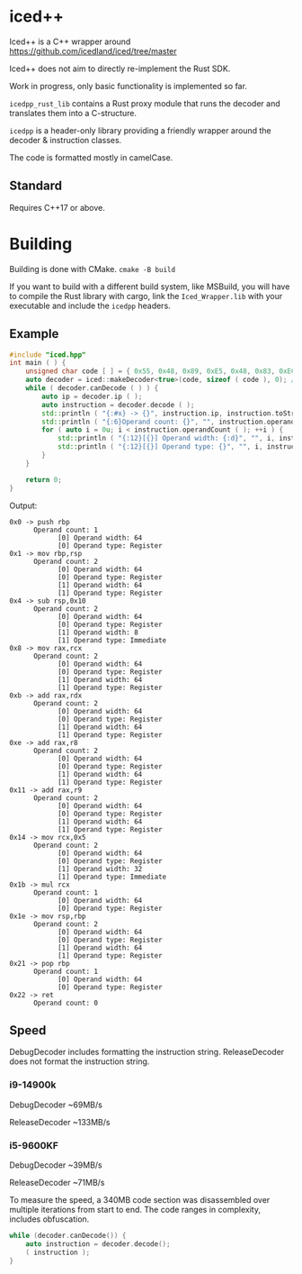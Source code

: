 # iced++

Iced++ is a C++ wrapper around https://github.com/icedland/iced/tree/master

Iced++ does not aim to directly re-implement the Rust SDK.

Work in progress, only basic functionality is implemented so far.

`icedpp_rust_lib` contains a Rust proxy module that runs the decoder and translates them into a C-structure.

`icedpp` is a header-only library providing a friendly wrapper around the decoder & instruction classes.

The code is formatted mostly in camelCase.

## Standard

Requires C++17 or above.

# Building

Building is done with CMake.
`cmake -B build`

If you want to build with a different build system, like MSBuild, you will have to compile the Rust library with cargo, link the `Iced_Wrapper.lib` with your executable and include the `icedpp` headers.

## Example

```cpp
#include "iced.hpp"
int main ( ) {
	unsigned char code [ ] = { 0x55, 0x48, 0x89, 0xE5, 0x48, 0x83, 0xEC, 0x10, 0x48, 0x89, 0xC8, 0x48, 0x01, 0xD0, 0x4C, 0x01, 0xC0, 0x4C, 0x01, 0xC8, 0x48, 0xC7, 0xC1, 0x05, 0x00, 0x00, 0x00, 0x48, 0xF7, 0xE1, 0x48, 0x89, 0xEC, 0x5D, 0xC3 };
	auto decoder = iced::makeDecoder<true>(code, sizeof ( code ), 0); // true enables formatting
	while ( decoder.canDecode ( ) ) {
		auto ip = decoder.ip ( );
		auto instruction = decoder.decode ( );
		std::println ( "{:#x} -> {}", instruction.ip, instruction.toString ( ) );
		std::println ( "{:6}Operand count: {}", "", instruction.operandCount ( ) );
		for ( auto i = 0u; i < instruction.operandCount ( ); ++i ) {
			std::println ( "{:12}[{}] Operand width: {:d}", "", i, instruction.opWidth ( i ) );
			std::println ( "{:12}[{}] Operand type: {}", "", i, instruction.opKindSimpleStr ( i ) );
		}
	}

	return 0;
}
```

Output:
```
0x0 -> push rbp
      Operand count: 1
            [0] Operand width: 64
            [0] Operand type: Register
0x1 -> mov rbp,rsp
      Operand count: 2
            [0] Operand width: 64
            [0] Operand type: Register
            [1] Operand width: 64
            [1] Operand type: Register
0x4 -> sub rsp,0x10
      Operand count: 2
            [0] Operand width: 64
            [0] Operand type: Register
            [1] Operand width: 8
            [1] Operand type: Immediate
0x8 -> mov rax,rcx
      Operand count: 2
            [0] Operand width: 64
            [0] Operand type: Register
            [1] Operand width: 64
            [1] Operand type: Register
0xb -> add rax,rdx
      Operand count: 2
            [0] Operand width: 64
            [0] Operand type: Register
            [1] Operand width: 64
            [1] Operand type: Register
0xe -> add rax,r8
      Operand count: 2
            [0] Operand width: 64
            [0] Operand type: Register
            [1] Operand width: 64
            [1] Operand type: Register
0x11 -> add rax,r9
      Operand count: 2
            [0] Operand width: 64
            [0] Operand type: Register
            [1] Operand width: 64
            [1] Operand type: Register
0x14 -> mov rcx,0x5
      Operand count: 2
            [0] Operand width: 64
            [0] Operand type: Register
            [1] Operand width: 32
            [1] Operand type: Immediate
0x1b -> mul rcx
      Operand count: 1
            [0] Operand width: 64
            [0] Operand type: Register
0x1e -> mov rsp,rbp
      Operand count: 2
            [0] Operand width: 64
            [0] Operand type: Register
            [1] Operand width: 64
            [1] Operand type: Register
0x21 -> pop rbp
      Operand count: 1
            [0] Operand width: 64
            [0] Operand type: Register
0x22 -> ret
      Operand count: 0
```

## Speed

DebugDecoder includes formatting the instruction string.
ReleaseDecoder does not format the instruction string.

### i9-14900k
DebugDecoder ~69MB/s

ReleaseDecoder ~133MB/s

### i5-9600KF
DebugDecoder ~39MB/s

ReleaseDecoder ~71MB/s

To measure the speed, a 340MB code section was disassembled over multiple iterations from start to end. 
The code ranges in complexity, includes obfuscation.
```cpp
while (decoder.canDecode()) {
	auto instruction = decoder.decode();
	( instruction );
}
```
